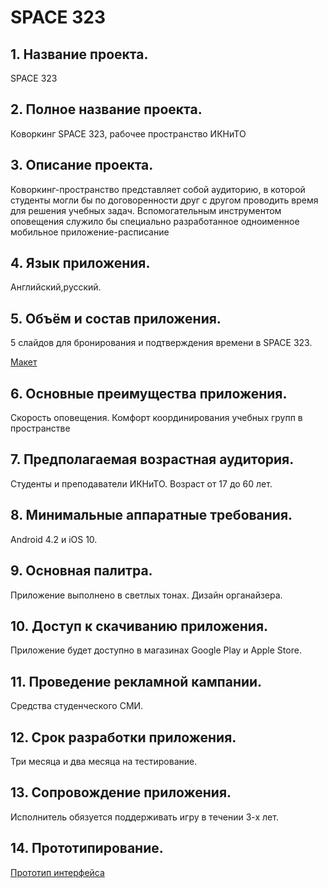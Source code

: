 # SPACE 323

## 1. Название проекта.
SPACE 323

## 2. Полное название проекта.
Коворкинг SPACE 323, рабочее пространство ИКНиТО 

## 3. Описание проекта.
Коворкинг-пространство представляет собой аудиторию, в которой студенты могли бы по договоренности друг с другом проводить время для решения учебных задач. Вспомогательным инструментом оповещения служило бы специально разработанное одноименное мобильное приложение-расписание 

## 4. Язык приложения.
Английский,русский.

## 5. Объём и состав приложения.
5 слайдов для бронирования и подтверждения времени в SPACE 323.

[Макет](https://github.com/ctel-prj-mng/2-wireframe-130218-AnnGoga/blob/master/Screenshot_5.jpg)

## 6. Основные преимущества приложения.
Скорость оповещения. Комфорт координирования учебных групп в пространстве

## 7. Предполагаемая возрастная аудитория.
Студенты и преподаватели ИКНиТО. Возраст от 17 до 60 лет.

## 8. Минимальные аппаратные требования.
Android 4.2 и iOS 10.

## 9. Основная палитра.
Приложение выполнено в светлых тонах. Дизайн органайзера.

## 10. Доступ к скачиванию приложения.
Приложение будет доступно в магазинах Google Play и Apple Store.

## 11. Проведение рекламной кампании.
Средства студенческого СМИ.

## 12. Срок разработки приложения.
Три месяца и два месяца на тестирование.

## 13. Сопровождение приложения.
Исполнитель обязуется поддерживать игру в течении 3-х лет.

## 14. Прототипирование.
[Прототип интерфейса](https://marvelapp.com/2d6984b/screen/38730476)
